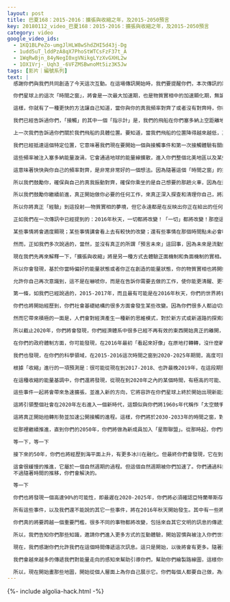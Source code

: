 ```yaml
---
layout: post
title: 巴夏168：2015-2016：擴張與收縮之年，及2015-2050預言
key: 20180112_video_巴夏168：2015-2016：擴張與收縮之年，及2015-2050預言
category: video
google_video_ids:
  - 1KQ1BLPeZo-umgJlHLW8wShdZHI5d43j-Dg
  - 1udd5uT_lddPzA8qX7PhoStWTCsFzF37t_A
  - 1WqRwBjn_84yNegI0xgVNikgLYzXvGXHL2w
  - 1OX1Vrj-_Uqh3_-6VFZMSBwnoMt5iz3K5Jw
tags: [影片｜編號系列]
text: |
  感謝你們與我們共同創造了今天這次互動。在這場傳訊開始時，我們要提醒你們，本次傳訊的題目是「2015-2016：擴張與收縮之年」。

  你們星球上的這次「時間之窗」，將會是一次最大加速期，也是物質實相中的加速顯化期，無論你選擇進入哪種能量狀態。所以你們將看到，顯化會以更多的方式呈現，能量會以更多種物質化的方式表達出來，它們反映了你們內在任何的定義和信念系統。你們會有越來越多生理方面的反應。這種能量變化不僅會反映在你物質實相的情境與事件中，而且很多時候也反映在你們的身體中。

  這樣，你就有了一種更快的方法讓自己知道，當你與你的真我頻率對齊了或者沒有對齊時，你都能更快的知道。這不需要害怕，它是在你自身之內產生的一個「指示計」。當你偏離了你的道路，當你離開了你偏好的頻率，它能使你即時的、確定無疑的知道這一點，從而給你機會去更快的重新校準對齊，而不是去疑惑你現在是對齊了還是偏離了。你的物質實相將會變得更具有反映性，更能回應、反應出你內在的振動。

  我們已經告訴過你們，「接觸」的其中一個「指示計」是，我們的飛船在你們塞多納上空距離地面的相對位置。我們在那裡幫助和協助進行那個漩渦的能量平衡。那是你們北美地區的一個主要能量漩渦。就如其他很多飛船在幫助平衡你們星球上的其它能量漩渦一樣，我想這麼說：北美地區特別是塞多納能量漩渦恰好就是我們的地盤。

  上一次我們告訴過你們關於我們飛船的具體位置。要知道，當我們飛船的位置降得越來越低，真正的、物理性的距你們星球的地表越來越近時，它是作為一個「指示計」告訴你，你們離「與我們文明以及其它文明進行物理性接觸」有多麼近。上一次我們說到，我們的飛船在塞多納上空的高度大約是1700英里。今天是1000英里。

  我們已經抵達這個特定位置，它意味著我們現在要開始一個與接觸事件和第一次接觸體驗有關的進程，來幫助加速這個過程，促使我們前面所說的那些情況的發生，也即加速你們物質實相反映給你們的能力，以及回應更高的振動能量。我們現在把這個過程叫做「為漩渦注入能量」。我們要將我們的頻率和雅耶奧的頻率，以非常合適的方式注入能量漩渦。雅耶奧是將與你們星球進行公開接觸的第一個混血文明。

  這些頻率被注入塞多納能量漩渦，它會通過地球的能量線擴散，進入你們整個北美地區以及某些海域，這要依據那些連接的走向需要而定。由於各種原因，它可能與其它多個能量漩渦重疊。但這將會是一個能量網，現在這個能量網確實包含了我們和雅耶奧混血文明實相的頻率。這意味著我們將要大大加強我們能量在你們實相的結晶化、放大化以及增強。也就是說，隨著這種能量注入到你們星球的電磁能量場，你們將會更強烈的經驗到它。你將突然感覺到那種被放大的能量，至少是略能感覺到那麼一小點、一丁點兒那種能量的跡象，你將開始通過與我們或雅耶奧進行真正面對面的接觸，從而經驗到它。

  這意味著快快與你自己的頻率對齊，是非常非常好的一個想法。因為隨著這個「時間之窗」的推移，這種能量的注入會越來越強，越來越強，你也會在你的實相中越來越頻繁的經驗到這些振動。你將會有生理上的症狀，它越來越具體的反應了你是否與你的真我頻率對齊了。

  所以我們鼓勵你，確保與自己的真我振動對齊，確保你乘坐的是自己想要的那趟火車，因為在這兩年的「時間之窗」，列車軌道將真正開始分離，並且越來越遠。那軌道代表了你真正偏好的人生的振動實相。過你真正想要的生活，為你的夢想展開行動，以你喜歡的方式越來越多的去這樣做。因為軌道之間的距離正在變得越來越大，分離也越來越遠。你有著你自己的信念系統、你的偏好以及你的能量，你會知道：如果你現在還沒有在你希望的那趟火車上，那麼當軌道分離得那麼遠時，你再要換乘火車將會變得更加困難一些。

  所以我們鼓勵你繼續前進，真正開始做你必要的任何工作，來真正深入探查和清理你自己，將那些對你不再有益的所有的定義都清理出去。真正允許你自己變得明晰，並於內在明了你真正是誰。因為你的物質實相正在變得更如夢境一般。你的能量也變得更加精微，並開始與「你在怎樣創造物質實相」的頻率相稱。當你們的振動匯聚在一起，並放掉由於你們對物質實相的認識與對自己的認識之間的不同所產生的能量時，物質實相中的事物就能夠更快的改變和顯化。

  所以你將真正「經驗」到這投射——物質實相的夢境，但它永遠都是在反映出你正在給出的任何最強烈的振動。由於這種特別的能量轉變與頻率轉變，我們現在能夠開始向你們揭示一些正在來臨的變化。當然，那是我們對你們隨後幾年能量模式的感知。

  正如我們在一次傳訊中已經提到的：2016年秋天，一切都將改變！「一切」都將改變！那麼這是什麼意思呢？

  某些事情將會適度顯現；某些事情講會看上去有較快的改變；還有些事情在那個時間點未必會明顯，但改變的種子將被播下，並於2016年秋天這個特殊的門檻過後的幾年裡逐漸表現出來。

  然而，正如我們多次說過的，當然，並沒有真正的所謂「預言未來」這回事，因為未來是流動變化著的，有很多種可能的現實存在著。所以我們要說的是，代表了對當前存在的你們集體意識和個人意識能量的感知。那能量正在開始形成強大的勢頭，以及隨後強大的可能性能量，它們不大可能會轉向，很可能於2016年秋天開始顯化在你們的物質實相；或者至少是開始播下新的種子，事情將在過後幾年展開。當那些事情發生改變，你將能夠追溯到2016年秋天，看出那是變化開始的時間。所以，你們會經歷到很多直接改變和一些長期改變，但是它們大多數都可以追溯到2016年秋天開始。

  現在我們先再來解釋一下，「擴張與收縮」將是另一種方式去體驗正面機制和負面機制的實相。提醒一下，正面的就是一體化的、共同的、擴張的、連接的，負面能量的機制就是分離的、斷開的、收縮的。

  所以你會發現，基於你當時偏好的能量狀態或者你正在創造的能量狀態，你的物質實相也將開始以各種方式反映那種擴張與收縮。所以，如果你與自己的真我越來越諧調、對齊，你將會發現，在你實相中的很多事件、情境、同步性、人物，都真正開始以各種神奇的方式擴張。如果你有一種負面主導的能量，——那是基於你繼續相信的負面定義——，如果那是你的主要狀態，那麼你將發現自己與各種事物斷開聯繫，你的實相將以各種方式開始關閉，使你無法知道機會在哪裡，它們將對你變得不可見。你將需要用功來清理自己那些負面定義，然後你才能再次與以前那些事物進行連接。

  允許你自己再次意識到，這不是在嚇唬你，而是在告訴你需要去做的工作，使你能更清醒、更有意的認識到正在發生的事情以及它的機制。這樣你就能利用它，不要感覺是有事情「發生在你身上」，而要真正理解，生活是「經由你」而發生著的。這樣，根據我們現在閱讀到的能量，未來幾年內，在你們社會的某些領域，一些事件的勢頭正在以某種程度積聚。

  第一條，如我們已經說過的，2015-2017年，而且最有可能是在2016年秋天，你們的世界將會以某種方式或形式最終意識到，「存在某種外星生命」是一個事實。你們不再相信你們在某種意義上是孤獨的。你們將知道那是一個事實：「在其它星球上有可能存在生命」。它不是一個猜想，也不再是一種推測。再次提醒你們，不要對上述內容進行潤色或修飾。我們只是說「你們將發現在其它星球上有生命存在」。它可能是你們太陽系內的某顆行星，也可能是你們發現了類似阿米巴蟲一樣的生命。但是你們將知道它是存在的，你們將知道，那意味著外星生命是高度可能的。那將開始改變你們整個社會的思維模式。一旦你們知道那是一個事實，它將真正加速2025-2033年的「接觸之窗」。但是，最先要發生的是，發現在其它世界存在著某種生命。這一事件在2015-2017時間之窗發生的可能性是98%。

  你們也將開始經歷到，你們社會基礎結構的很多方面會發生某些改變。因為你們很多人都迫切想以各種方式來轉化你們社會的各個方面，你們會發現其中的某些改變也會加速。你們將開始經歷到其中一項是經濟形勢的廣泛變化，它發生在2016年秋天的可能性是75-80%。你們將會再次經歷金融結構的「經濟大衰退」。

  然而它帶來積極的一面是，人們會對經濟產生一種新的思維模式，對於新方式或新道路的探索將形成強大的浪潮，特別是在你們的北美地區，人們開始探索重新調整經濟體系，並將最終得到解決。這種改變不會一蹴而就。但在那個時間框架裡發生了這次經濟領域的「收縮」之後，其中一件首先會發生的事是，徹底改進你們的稅收制度，使社會恢復平衡並能正常運作。這將引發一場定向潮，它會像一股強大的能量波向前推進，對你們的經濟體系產生不可思議的反響。

  所以截止2020年，你們將會發現，你們經濟體系中很多已經不再有效的東西開始真正的離開，新經濟體系將開始被討論，並在那個時間框架內開始實施。到2025-2030年，你們將已經改造你們的經濟體制，它將在你們的世界體系中運作得更加容易和簡單。開始於大約2016年某個時間的這次經濟系統內的「收縮」，會於2020年形成一個因素，其發生可能性為87-95%。

  在你們的政府體制方面，你可能發現，在2016年最初「看起來好像」在原地打轉轉，沒什麼新動向。但那將為我們剛才談到的「稅制改革和經濟體制改革」做好準備。2020年，你們將在政治體制領域創造出一個重要的歷史性事件。根據我們現在感知到的你們的能量狀況，這一事件發生的可能性約為88%。

  我們也發現，在你們的科學領域，在2015-2016這次時間之窗到2020-2025年期間，高度可能發生的是：你們終於允許自己獲得某個東西的第一個提示或跡象，那個東西將是你們星球上真正有效、可行的一個替代能源系統。它可以被大規模生產，使人們開始理解你們通常稱作的「自由能源」。它一開始只是代表了自由能源技術的雛形，但它將在2020-2025隨後的十年內以很快的速度成熟起來。

  根據「收縮」進行的一項預測是：很可能從現在到2017-2018、也許最晚2019年，在這段期間內，極有可能會發生另一次災難性的恐怖行動，其可能性為98%。這將會使很多情況回轉，或者至少是開始回轉。

  在這種收縮的能量基調中，你們還將發現，從現在到2020年之內的某個時間，有極高的可能、甚至這種可能性幾乎達到100%：你們世界會發生另一次核洩露事件。

  這些事件一起將會帶來急速擴張，並進入新的方向，它將容許在你們星球上終於開始出現新能源以及新的做事方式，你們終於開始擦去汗水從零開始，在科學領域、政治領域以及社會領域，真正開始對所有嚴肅的問題進行研究。你們必須開始沿著新的道路前進，必須開始聚攏起來，使你們真正聯合在一起工作，以更快的、以遠遠超出你們之前以為可能達到的最大效率，共同創造出新事物。

  這將引領整個社會在2020年左右進入一個新時代，這類似與你們將1960s年代稱作「太空競爭」，那時，你們僅用了十年時間，就從「根本沒有太空旅行能力」發展到登月。所以，你們將於2020年再次進入與「太空競爭」類似的另一個急速擴張時代。你們將發現，在2020-2030的十年中，你們原以為絕不可能的新發明和新能力，會如雨後春筍一般在你們星球上湧現出來。通過一起工作，你們將發現，你們能擁有遠遠超出社會想像的強大能力和冒險精神。因為你將終於專注自己，以諧調的方式使用你的資源。當你那樣做時，你幾乎無所不能。

  這將真正開始扭轉形勢並加速公開接觸的進程。這樣，你們將於2030-2033年的時間之窗，對於「揭露外星生命的存在」形成絕對的理解，並認真的開始公開接觸。那時，你們星球上的大多數人將充分意識到：來自於其它文明的存有正在與你們的文明進行接觸，這將於2033年之前發生。

  從那裡繼續推進，直到你們的2050年，你們將做為新成員加入「星際聯盟」。從那時起，你們將要學習你們與各外星文明之間的聯繫，學習你們真實的歷史，瞭解你們正走向哪裡，能夠支持和協助其它文明走在自己的進化道路上。

  等一下，等一下

  接下來的50年，你們也將經歷到海平面上升，有更多冰川在融化。但最終你們會發現，它在到達一個頂點後會開始回落。大概2050年的某個時間，當海平面上升到最高點，即與現在相比平均升高35-50英呎，你們將發現它開始回落，氣溫也開始下降，你們開始進入一個「小冰河時代」。這並不意味著到處都會結冰，但是溫度會開始下降。現在某些地區也許比較溫和，那時將逐步變得有一點冷了。

  這會很緩慢的推進，它屬於一個自然週期的過程。但這個自然週期被你們加速了。你們通過科技的方式，以及向大氣中快速釋放氣體的方式，加速了這個自然週期。所以你們會發現，這整個週期都被加速了，這整個過程會在以後50年內發生。假如沒有你們人為的加速這個過程，這個正常的自然週期會需要幾百年的時間。不過這也沒關係，你們會度過它的。肯定有一些事是你們必須去改變的。你們很多沿海城市將無法再居住，因為它們會沉入水下。
  不過隨著時間的推移，你們會解決的。

  等一下

  你們也將發現一個高達90%的可能性，即最遲在2020-2025年，你們將必須確認亞特蘭蒂斯存在的歷史。在那段時期內，會有某個人終於發現有關亞特蘭蒂斯存在的最後一部神聖紀錄。這也將引發人們徹底修訂對歷史的理解。很多，很多，很多你們的歷史書都需要重新書寫。你們也將發現，在那部神聖紀錄裡，那些在亞歷山大圖書館遺失的知識，雖然不是所有的、但大部分的知識都會被重新發現。所以，你們將再次獲得大量知識，那是你們文明迄今為止遺失了數個世紀的重要知識。這將再次帶來「黃金新紀元」、「新亞特蘭蒂斯時代」這類觀念，你們能以這種方式真正開始你們的這個進程。

  所有這些事件，以及我們還不能說的其它一些事件，將在2016年秋天開始發生。其中有一些將很快變得明顯，有一些將被播下種子並於接下來的2016-2020-2025等等開始明顯起來。

  你們真的將要跨越一個重要門檻，很多不同的事物都將改變，包括來自其它文明的訊息的傳遞方式也會發生改變。因為你們在加速，所以我們也在加速。當你們能夠對齊並接收更多信息時，你將以各種不同的方式接收到它們。這也是我們開始與你們文明進行第一次接觸的一個部分。所以，很多這類交流，很多這類傳訊，將會以新的質量和新的方式呈現出來。你會發現，其中將有更多的互動。因為你們將加快速度，更能反映出我們正在傳遞給你們的訊息。我們已經傳訊三十年了，你們會發現，你們中的很多人將更能反映出所有這些我們提醒你的、也是你原本就知道的東西。

  所以，我們告知你們那些知識，邀請你們進入更多方式的互動體驗，開始習慣與被注入你們世界的新的漩渦能量互動。這樣，你就能真正慣常的實踐它，而不只是當我們出現時，更多的是完全在你自己的生活中實踐它。

  現在，我們感謝你們允許我們在這個時間傳遞這次訊息。這只是開始，以後將會有更多。隨著這兩年擴張與收縮的進行，在你們社會各個方面，很多可能性在提高，所以將會有越來越多的信息。

  我們會越來越多的傳遞我們對能量走向的感知來幫助引導你們，幫助你們繪製路線圖，這樣你們就能畫出一幅地圖。也就是說，在你的反映實相中，你需要在圖中哪個位置，在你周圍的與你有關的所有正在發生的變化。所有的改變發生在你之內，在你自己的意識中。

  所以，現在開始畫那些地圖，開始從個人層面上為你自己展示它。你們每個人都要自己做，為自己做，為你自己使用這些信息，引導你自己。要知道，我們傳遞的這些訊息正在以它需要的方式被製作。就只是允許你自己接收它，並為了你自己的個人利益去使用它。也就是說，你不需要去引導其它任何人，除了你自己。作個榜樣，別人會從你身上看到。通過引導你自己，他們被給予一個機會去知道，他們也能引導他們自己。
---
```


{%- include algolia-hack.html -%}
